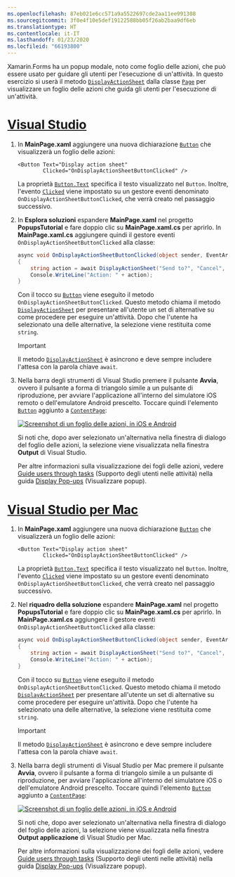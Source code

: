 ```yaml
---
ms.openlocfilehash: 87eb021e6cc571a9a5522697cde2aa11ee991308
ms.sourcegitcommit: 3f0e4f10e5def19122588bb05f26ab2baa9df6eb
ms.translationtype: HT
ms.contentlocale: it-IT
ms.lasthandoff: 01/23/2020
ms.locfileid: "66193800"
---
```


Xamarin.Forms ha un popup modale, noto come foglio delle azioni, che può essere usato per guidare gli utenti per l'esecuzione di un'attività. In questo esercizio si userà il metodo [`DisplayActionSheet`](xref:Xamarin.Forms.Page.DisplayActionSheet*) dalla classe [`Page`](xref:Xamarin.Forms.Page) per visualizzare un foglio delle azioni che guida gli utenti per l'esecuzione di un'attività.

# <a name="visual-studiotabvswin"></a>[Visual Studio](#tab/vswin)

1. In **MainPage.xaml** aggiungere una nuova dichiarazione [`Button`](xref:Xamarin.Forms.Button) che visualizzerà un foglio delle azioni:

    ```xaml
    <Button Text="Display action sheet"
            Clicked="OnDisplayActionSheetButtonClicked" />
    ```

     La proprietà [`Button.Text`](xref:Xamarin.Forms.Button.Text) specifica il testo visualizzato nel `Button`. Inoltre, l'evento [`Clicked`](xref:Xamarin.Forms.Button.Clicked) viene impostato su un gestore eventi denominato `OnDisplayActionSheetButtonClicked`, che verrà creato nel passaggio successivo.

1. In **Esplora soluzioni** espandere **MainPage.xaml** nel progetto **PopupsTutorial** e fare doppio clic su **MainPage.xaml.cs** per aprirlo. In **MainPage.xaml.cs** aggiungere quindi il gestore eventi `OnDisplayActionSheetButtonClicked` alla classe:

    ```csharp
    async void OnDisplayActionSheetButtonClicked(object sender, EventArgs e)
    {
        string action = await DisplayActionSheet("Send to?", "Cancel", null, "Email", "Twitter", "Facebook");
        Console.WriteLine("Action: " + action);
    }
    ```

    Con il tocco su [`Button`](xref:Xamarin.Forms.Button) viene eseguito il metodo `OnDisplayActionSheetButtonClicked`. Questo metodo chiama il metodo [`DisplayActionSheet`](xref:Xamarin.Forms.Page.DisplayActionSheet*) per presentare all'utente un set di alternative su come procedere per eseguire un'attività. Dopo che l'utente ha selezionato una delle alternative, la selezione viene restituita come `string`.

    > [!IMPORTANT]
    > Il metodo [`DisplayActionSheet`](xref:Xamarin.Forms.Page.DisplayActionSheet*) è asincrono e deve sempre includere l'attesa con la parola chiave `await`.

1. Nella barra degli strumenti di Visual Studio premere il pulsante **Avvia**, ovvero il pulsante a forma di triangolo simile a un pulsante di riproduzione, per avviare l'applicazione all'interno del simulatore iOS remoto o dell'emulatore Android prescelto. Toccare quindi l'elemento [`Button`](xref:Xamarin.Forms.Button) aggiunto a [`ContentPage`](xref:Xamarin.Forms.ContentPage):

    [![Screenshot di un foglio delle azioni, in iOS e Android](../images/actionsheet.png "Foglio delle azioni di supporto degli utenti nelle attività")](../images/actionsheet-large.png#lightbox "Foglio delle azioni di supporto degli utenti nelle attività")

    Si noti che, dopo aver selezionato un'alternativa nella finestra di dialogo del foglio delle azioni, la selezione viene visualizzata nella finestra **Output** di Visual Studio.

    Per altre informazioni sulla visualizzazione dei fogli delle azioni, vedere [Guide users through tasks](~/xamarin-forms/user-interface/pop-ups.md#guide-users-through-tasks) (Supporto degli utenti nelle attività) nella guida [Display Pop-ups](~/xamarin-forms/user-interface/pop-ups.md) (Visualizzare popup).

# <a name="visual-studio-for-mactabvsmac"></a>[Visual Studio per Mac](#tab/vsmac)

1. In **MainPage.xaml** aggiungere una nuova dichiarazione [`Button`](xref:Xamarin.Forms.Button) che visualizzerà un foglio delle azioni:

    ```xaml
    <Button Text="Display action sheet"
            Clicked="OnDisplayActionSheetButtonClicked" />
    ```

    La proprietà [`Button.Text`](xref:Xamarin.Forms.Button.Text) specifica il testo visualizzato nel `Button`. Inoltre, l'evento [`Clicked`](xref:Xamarin.Forms.Button.Clicked) viene impostato su un gestore eventi denominato `OnDisplayActionSheetButtonClicked`, che verrà creato nel passaggio successivo.

1. Nel **riquadro della soluzione** espandere **MainPage.xaml** nel progetto **PopupsTutorial** e fare doppio clic su **MainPage.xaml.cs** per aprirlo. In **MainPage.xaml.cs** aggiungere il gestore eventi `OnDisplayActionSheetButtonClicked` alla classe:

    ```csharp
    async void OnDisplayActionSheetButtonClicked(object sender, EventArgs e)
    {
        string action = await DisplayActionSheet("Send to?", "Cancel", null, "Email", "Twitter", "Facebook");
        Console.WriteLine("Action: " + action);
    }
    ```

    Con il tocco su [`Button`](xref:Xamarin.Forms.Button) viene eseguito il metodo `OnDisplayActionSheetButtonClicked`. Questo metodo chiama il metodo [`DisplayActionSheet`](xref:Xamarin.Forms.Page.DisplayActionSheet*) per presentare all'utente un set di alternative su come procedere per eseguire un'attività. Dopo che l'utente ha selezionato una delle alternative, la selezione viene restituita come `string`.

    > [!IMPORTANT]
    > Il metodo [`DisplayActionSheet`](xref:Xamarin.Forms.Page.DisplayActionSheet*) è asincrono e deve sempre includere l'attesa con la parola chiave `await`.

1. Nella barra degli strumenti di Visual Studio per Mac premere il pulsante **Avvia**, ovvero il pulsante a forma di triangolo simile a un pulsante di riproduzione, per avviare l'applicazione all'interno del simulatore iOS o dell'emulatore Android prescelto. Toccare quindi l'elemento [`Button`](xref:Xamarin.Forms.Button) aggiunto a [`ContentPage`](xref:Xamarin.Forms.ContentPage):

    [![Screenshot di un foglio delle azioni, in iOS e Android](../images/actionsheet.png "Foglio delle azioni di supporto degli utenti nelle attività")](../images/actionsheet-large.png#lightbox "Foglio delle azioni di supporto degli utenti nelle attività")

    Si noti che, dopo aver selezionato un'alternativa nella finestra di dialogo del foglio delle azioni, la selezione viene visualizzata nella finestra **Output applicazione**  di Visual Studio per Mac.

    Per altre informazioni sulla visualizzazione dei fogli delle azioni, vedere [Guide users through tasks](~/xamarin-forms/user-interface/pop-ups.md#guide-users-through-tasks) (Supporto degli utenti nelle attività) nella guida [Display Pop-ups](~/xamarin-forms/user-interface/pop-ups.md) (Visualizzare popup).
